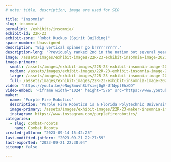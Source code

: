 ```yaml
---
# note: title, description, image are used for SEO

title: "Insomnia"
slug: insomnia
permalink: /exhibits/insomnia/
exhibit-id: 22R-23
exhibit-zone: "Robot Ruckus (Spirit Building)"
space-number: Unassigned
description: "Big vertical spinner go brrrrrrrrrr."
description-long: "Previously ranked 2nd in the nation bot several years in the making, so I hope it works?"
image: /assets/images/exhibit-images/22R-23-exhibit-insomnia-image-2023-09-14-154126531-large.png
image-primary: 
  small: /assets/images/exhibit-images/22R-23-exhibit-insomnia-image-2023-09-14-154126531-small.png
  medium: /assets/images/exhibit-images/22R-23-exhibit-insomnia-image-2023-09-14-154126531-medium.png
  large: /assets/images/exhibit-images/22R-23-exhibit-insomnia-image-2023-09-14-154126531-large.png
  full: /assets/images/exhibit-images/22R-23-exhibit-insomnia-image-2023-09-14-154126531-full.png
video: "https://youtu.be/eNugSmuvh8U?si=j0gE-UfNyplEhzOD"
video-embed: '<iframe width="1024" height="576" src="https://www.youtube.com/embed/eNugSmuvh8U?feature=oembed" frameborder="0" allow="accelerometer; autoplay; clipboard-write; encrypted-media; gyroscope; picture-in-picture; web-share" allowfullscreen title="Insomnia 1lb Combat Robot Best Hits Compilation (2020 - mid 2023)"></iframe>'
maker: 
  name: "Purple Fire Robotics"
  description: "Purple Fire Robotics is a Florida Polytechnic University club that aims to provide opportunities and lab space for all students to learn and gain experience in robotics through competitions, events, student led research, and other robotics projects."
  image-primary: /assets/images/exhibit-images/22R-23-maker-insomnia-image-2023-09-14-153915101-medium.png
  instagram: https://www.instagram.com/purplefirerobotics/
categories: 
  - slug: combat-robots
    name: Combat Robots
created-jotform: "2023-09-14 15:42:25"
last-modified-jotform: "2023-09-21 22:27:59"
last-exported: "2023-09-21 22:38:04"
sitemap: false

---
```

